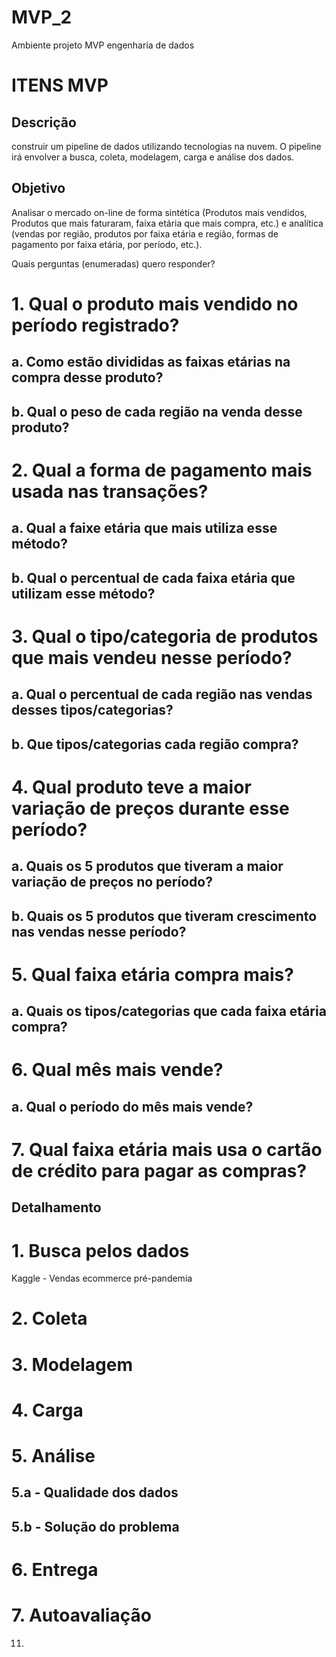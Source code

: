 # MVP_2
Ambiente projeto MVP engenharia de dados

# ITENS MVP
## Descrição
construir um pipeline de dados utilizando tecnologias na nuvem. O pipeline irá envolver a busca, coleta, modelagem, carga e análise dos dados.
## Objetivo
Analisar o mercado on-line de forma sintética (Produtos mais vendidos, Produtos que mais faturaram, faixa etária que mais compra, etc.) e
analítica (vendas por região, produtos por faixa etária e região, formas de pagamento por faixa etária, por período, etc.). 

Quais perguntas (enumeradas) quero responder?
# 1.	Qual o produto mais vendido no período registrado?
## a.	Como estão divididas as faixas etárias na compra desse produto?
## b.	Qual o peso de cada região na venda desse produto?
# 2.	Qual a forma de pagamento mais usada nas transações?
## a.	Qual a faixe etária que mais utiliza esse método?
## b.	Qual o percentual de cada faixa etária que utilizam esse método?
# 3.	Qual o tipo/categoria de produtos que mais vendeu nesse período?
## a.	Qual o percentual de cada região nas vendas desses tipos/categorias?
## b.	Que tipos/categorias cada região compra?
# 4.	Qual produto teve a maior variação de preços durante esse período?
## a.	Quais os 5 produtos que tiveram a maior variação de preços no período?
## b.	Quais os 5 produtos que tiveram crescimento nas vendas nesse período?
# 5.	Qual faixa etária compra mais?
## a.	Quais os tipos/categorias que cada faixa etária compra?
# 6.	Qual mês mais vende?
## a.	Qual o período do mês mais vende?
# 7.	Qual faixa etária mais usa o cartão de crédito para pagar as compras?

      

## Detalhamento
# 1. Busca pelos dados
Kaggle - Vendas ecommerce pré-pandemia
# 2. Coleta
# 3. Modelagem
# 4. Carga
# 5. Análise
## 5.a - Qualidade dos dados
## 5.b - Solução do problema
# 6. Entrega
# 7. Autoavaliação  
11. 
